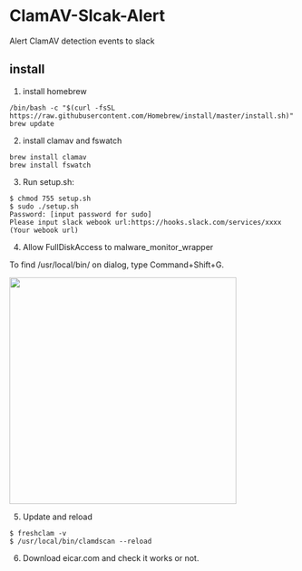 # ClamAV-Slcak-Alert
Alert ClamAV detection events to slack

## install

1. install homebrew

```
/bin/bash -c "$(curl -fsSL https://raw.githubusercontent.com/Homebrew/install/master/install.sh)"
brew update
```

2. install clamav and fswatch

```
brew install clamav
brew install fswatch
```

3. Run setup.sh:
```
$ chmod 755 setup.sh
$ sudo ./setup.sh
Password: [input password for sudo]
Please input slack webook url:https://hooks.slack.com/services/xxxx (Your webook url)
```

4. Allow FullDiskAccess to malware_monitor_wrapper

To find /usr/local/bin/ on dialog, type Command+Shift+G.

<img src="https://user-images.githubusercontent.com/7601382/78830555-1c921080-7a23-11ea-85c6-fabcc0e6c21c.png" width=400>

5. Update and reload
```
$ freshclam -v
$ /usr/local/bin/clamdscan --reload
```

6. Download eicar.com and check it works or not.
